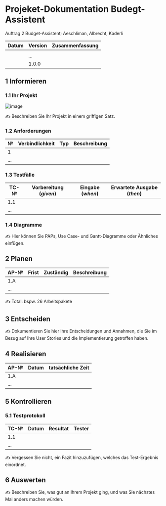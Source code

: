 # Projeket-Dokumentation Budegt-Assistent


Auftrag 2 Budget-Assistent; Aeschliman, Albrecht, Kaderli

| Datum | Version | Zusammenfassung |
| --- | --- | --- |
|   |   |   |
|     | ... |     |
|     | 1.0.0 |     |

## 1 Informieren

### 1.1 Ihr Projekt
![image](https://github.com/Joel-kaderli/Budgetassistent/assets/111046353/5b1f47a0-f2aa-4929-ace5-e5f44b8db76d)


✍️ Beschreiben Sie Ihr Projekt in einem griffigen Satz.

### 1.2 Anforderungen

| №   | Verbindlichkeit | Typ | Beschreibung |
| --- | --- | --- | --- |
| 1   |     |     |     |
| ... |     |     |     |


### 1.3 Testfälle

| TC-№ | Vorbereitung (*given*) | Eingabe (*when*) | Erwartete Ausgabe (*then*) |
| --- | --- | --- | --- |
| 1.1 |     |     |     |
| ... |     |     |     |


### 1.4 Diagramme

✍️ Hier können Sie PAPs, Use Case- und Gantt-Diagramme oder Ähnliches einfügen.

## 2 Planen

| AP-№ | Frist | Zuständig | Beschreibung |
| --- | --- | --- | --- |
| 1.A |     |     |     |
| ... |     |     |     |

✍️ Total: bspw. 26 Arbeitspakete


## 3 Entscheiden

✍️ Dokumentieren Sie hier Ihre Entscheidungen und Annahmen, die Sie im Bezug auf Ihre User Stories und die Implementierung getroffen haben.

## 4 Realisieren

| AP-№ | Datum | tatsächliche Zeit |
| --- | --- | --- |
| 1.A |     |     |
| ... |     |     |


## 5 Kontrollieren

### 5.1 Testprotokoll

| TC-№ | Datum | Resultat | Tester |
| --- | --- | --- | --- |
| 1.1 |     |     |     |
| ... |     |     |     |

✍️ Vergessen Sie nicht, ein Fazit hinzuzufügen, welches das Test-Ergebnis einordnet.

## 6 Auswerten

✍️ Beschreiben Sie, was gut an Ihrem Projekt ging, und was Sie nächstes Mal anders machen würden.
